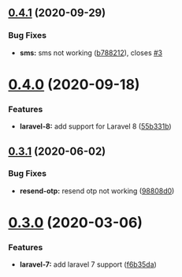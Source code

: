 ## [0.4.1](https://github.com/craftsys/msg91-laravel-notification-channel/compare/v0.4.0...v0.4.1) (2020-09-29)


### Bug Fixes

* **sms:** sms not working ([b788212](https://github.com/craftsys/msg91-laravel-notification-channel/commit/b788212e6f0139c9315855e866f83b94f18e57d6)), closes [#3](https://github.com/craftsys/msg91-laravel-notification-channel/issues/3)

# [0.4.0](https://github.com/craftsys/msg91-laravel-notification-channel/compare/v0.3.1...v0.4.0) (2020-09-18)


### Features

* **laravel-8:** add support for Laravel 8 ([55b331b](https://github.com/craftsys/msg91-laravel-notification-channel/commit/55b331b021c4d0119d96689382d1c9b7bad13ae8))

## [0.3.1](https://github.com/craftsys/msg91-laravel-notification-channel/compare/v0.3.0...v0.3.1) (2020-06-02)


### Bug Fixes

* **resend-otp:** resend otp not working ([98808d0](https://github.com/craftsys/msg91-laravel-notification-channel/commit/98808d0dcfedf11bcfb3db8023b046358ac3ed49))

# [0.3.0](https://github.com/craftsys/msg91-laravel-notification-channel/compare/v0.2.0...v0.3.0) (2020-03-06)


### Features

* **laravel-7:** add laravel 7 support ([f6b35da](https://github.com/craftsys/msg91-laravel-notification-channel/commit/f6b35daf5a51e00dbb4bb97fe4093c3dadaf8dd7))
